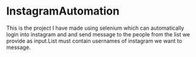 # InstagramAutomation
This is the project I have made using selenium which can automatically login into instagram and and send message to the people from the list we provide as input.List must contain
usernames of instagram we want to message. 
